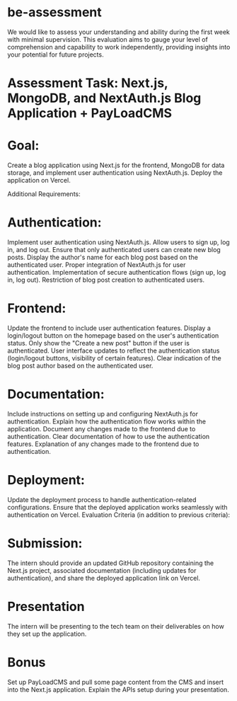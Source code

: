 # be-assessment
We would like to assess your understanding and ability during the first week with minimal supervision. This evaluation aims to gauge your level of comprehension and capability to work independently, providing insights into your potential for future projects.

# Assessment Task: Next.js, MongoDB, and NextAuth.js Blog Application + PayLoadCMS

# Goal:
Create a blog application using Next.js for the frontend, MongoDB for data storage, and implement user authentication using NextAuth.js. Deploy the application on Vercel.

Additional Requirements:
# Authentication:
Implement user authentication using NextAuth.js.
Allow users to sign up, log in, and log out.
Ensure that only authenticated users can create new blog posts.
Display the author's name for each blog post based on the authenticated user.
Proper integration of NextAuth.js for user authentication.
Implementation of secure authentication flows (sign up, log in, log out).
Restriction of blog post creation to authenticated users.

# Frontend:
Update the frontend to include user authentication features.
Display a login/logout button on the homepage based on the user's authentication status.
Only show the "Create a new post" button if the user is authenticated.
User interface updates to reflect the authentication status (login/logout buttons, visibility of certain features).
Clear indication of the blog post author based on the authenticated user.

# Documentation:
Include instructions on setting up and configuring NextAuth.js for authentication.
Explain how the authentication flow works within the application.
Document any changes made to the frontend due to authentication.
Clear documentation of how to use the authentication features.
Explanation of any changes made to the frontend due to authentication.

# Deployment:
Update the deployment process to handle authentication-related configurations.
Ensure that the deployed application works seamlessly with authentication on Vercel.
Evaluation Criteria (in addition to previous criteria):

# Submission:
The intern should provide an updated GitHub repository containing the Next.js project, associated documentation (including updates for authentication), and share the deployed application link on Vercel.

# Presentation
The intern will be presenting to the tech team on their deliverables on how they set up the application.

# Bonus
Set up PayLoadCMS and pull some page content from the CMS and insert into the Next.js application. Explain the APIs setup during your presentation.
